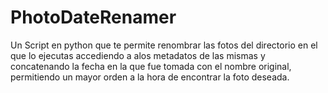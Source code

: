 # PhotoDateRenamer
Un Script en python que te permite renombrar las fotos del directorio en el que lo ejecutas accediendo a alos metadatos de las mismas  y concatenando la fecha  en la que fue tomada con el nombre original, permitiendo un mayor orden a la hora de encontrar la foto deseada.
